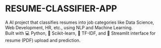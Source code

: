 # RESUME-CLASSIFIER-APP
A AI project that classifies resumes into job categories like Data Science, Web Development, HR, etc., using NLP and Machine Learning.<br>  Built with 💻 Python, 🧪 Scikit-learn, 🧠 TF-IDF, and 📄 Streamlit interface for resume (PDF) upload and prediction.
